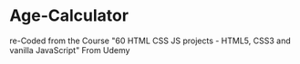# Age-Calculator
re-Coded from the Course "60 HTML CSS JS projects - HTML5, CSS3 and vanilla JavaScript" From Udemy
